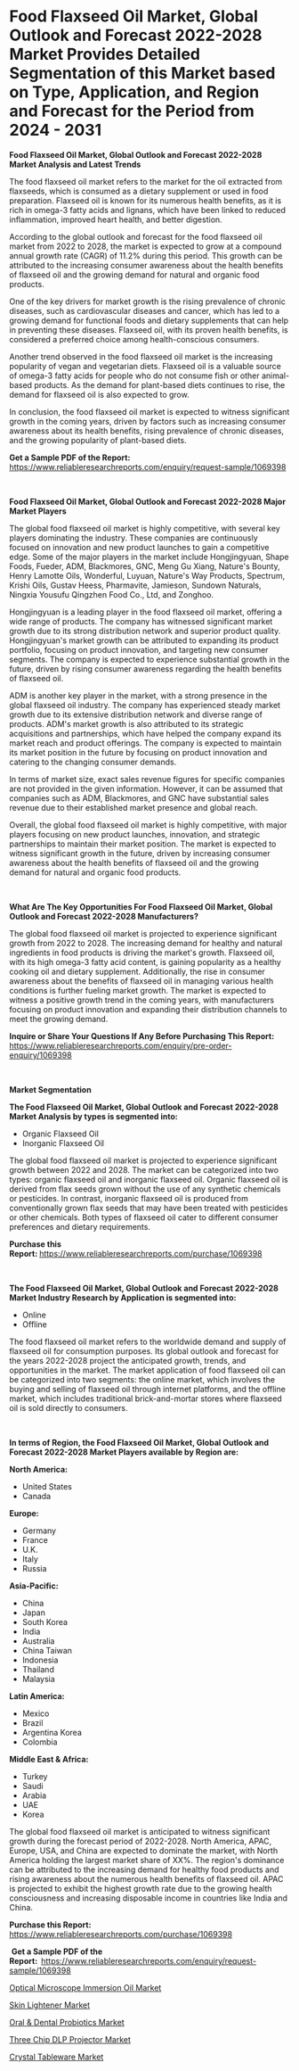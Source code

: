 <p><h1>Food Flaxseed Oil Market, Global Outlook and Forecast 2022-2028 Market Provides Detailed Segmentation of this Market based on Type, Application, and Region and Forecast for the Period from 2024 - 2031</h1></p><p><strong>Food Flaxseed Oil Market, Global Outlook and Forecast 2022-2028 Market Analysis and Latest Trends</strong></p>
<p><p>The food flaxseed oil market refers to the market for the oil extracted from flaxseeds, which is consumed as a dietary supplement or used in food preparation. Flaxseed oil is known for its numerous health benefits, as it is rich in omega-3 fatty acids and lignans, which have been linked to reduced inflammation, improved heart health, and better digestion.</p><p>According to the global outlook and forecast for the food flaxseed oil market from 2022 to 2028, the market is expected to grow at a compound annual growth rate (CAGR) of 11.2% during this period. This growth can be attributed to the increasing consumer awareness about the health benefits of flaxseed oil and the growing demand for natural and organic food products.</p><p>One of the key drivers for market growth is the rising prevalence of chronic diseases, such as cardiovascular diseases and cancer, which has led to a growing demand for functional foods and dietary supplements that can help in preventing these diseases. Flaxseed oil, with its proven health benefits, is considered a preferred choice among health-conscious consumers.</p><p>Another trend observed in the food flaxseed oil market is the increasing popularity of vegan and vegetarian diets. Flaxseed oil is a valuable source of omega-3 fatty acids for people who do not consume fish or other animal-based products. As the demand for plant-based diets continues to rise, the demand for flaxseed oil is also expected to grow.</p><p>In conclusion, the food flaxseed oil market is expected to witness significant growth in the coming years, driven by factors such as increasing consumer awareness about its health benefits, rising prevalence of chronic diseases, and the growing popularity of plant-based diets.</p></p>
<p><strong>Get a Sample PDF of the Report:&nbsp;</strong> <a href="https://www.reliableresearchreports.com/enquiry/request-sample/1069398">https://www.reliableresearchreports.com/enquiry/request-sample/1069398</a></p>
<p>&nbsp;</p>
<p><strong>Food Flaxseed Oil Market, Global Outlook and Forecast 2022-2028 Major Market Players</strong></p>
<p><p>The global food flaxseed oil market is highly competitive, with several key players dominating the industry. These companies are continuously focused on innovation and new product launches to gain a competitive edge. Some of the major players in the market include Hongjingyuan, Shape Foods, Fueder, ADM, Blackmores, GNC, Meng Gu Xiang, Nature's Bounty, Henry Lamotte Oils, Wonderful, Luyuan, Nature's Way Products, Spectrum, Krishi Oils, Gustav Heess, Pharmavite, Jamieson, Sundown Naturals, Ningxia Yousufu Qingzhen Food Co., Ltd, and Zonghoo.</p><p>Hongjingyuan is a leading player in the food flaxseed oil market, offering a wide range of products. The company has witnessed significant market growth due to its strong distribution network and superior product quality. Hongjingyuan's market growth can be attributed to expanding its product portfolio, focusing on product innovation, and targeting new consumer segments. The company is expected to experience substantial growth in the future, driven by rising consumer awareness regarding the health benefits of flaxseed oil.</p><p>ADM is another key player in the market, with a strong presence in the global flaxseed oil industry. The company has experienced steady market growth due to its extensive distribution network and diverse range of products. ADM's market growth is also attributed to its strategic acquisitions and partnerships, which have helped the company expand its market reach and product offerings. The company is expected to maintain its market position in the future by focusing on product innovation and catering to the changing consumer demands.</p><p>In terms of market size, exact sales revenue figures for specific companies are not provided in the given information. However, it can be assumed that companies such as ADM, Blackmores, and GNC have substantial sales revenue due to their established market presence and global reach.</p><p>Overall, the global food flaxseed oil market is highly competitive, with major players focusing on new product launches, innovation, and strategic partnerships to maintain their market position. The market is expected to witness significant growth in the future, driven by increasing consumer awareness about the health benefits of flaxseed oil and the growing demand for natural and organic food products.</p></p>
<p>&nbsp;</p>
<p><strong>What Are The Key Opportunities For Food Flaxseed Oil Market, Global Outlook and Forecast 2022-2028 Manufacturers?</strong></p>
<p><p>The global food flaxseed oil market is projected to experience significant growth from 2022 to 2028. The increasing demand for healthy and natural ingredients in food products is driving the market's growth. Flaxseed oil, with its high omega-3 fatty acid content, is gaining popularity as a healthy cooking oil and dietary supplement. Additionally, the rise in consumer awareness about the benefits of flaxseed oil in managing various health conditions is further fueling market growth. The market is expected to witness a positive growth trend in the coming years, with manufacturers focusing on product innovation and expanding their distribution channels to meet the growing demand.</p></p>
<p><strong>Inquire or Share Your Questions If Any Before Purchasing This Report:</strong> <a href="https://www.reliableresearchreports.com/enquiry/pre-order-enquiry/1069398">https://www.reliableresearchreports.com/enquiry/pre-order-enquiry/1069398</a></p>
<p>&nbsp;</p>
<p><strong>Market Segmentation</strong></p>
<p><strong>The Food Flaxseed Oil Market, Global Outlook and Forecast 2022-2028 Market Analysis by types is segmented into:</strong></p>
<p><ul><li>Organic Flaxseed Oil</li><li>Inorganic Flaxseed Oil</li></ul></p>
<p><p>The global food flaxseed oil market is projected to experience significant growth between 2022 and 2028. The market can be categorized into two types: organic flaxseed oil and inorganic flaxseed oil. Organic flaxseed oil is derived from flax seeds grown without the use of any synthetic chemicals or pesticides. In contrast, inorganic flaxseed oil is produced from conventionally grown flax seeds that may have been treated with pesticides or other chemicals. Both types of flaxseed oil cater to different consumer preferences and dietary requirements.</p></p>
<p><strong>Purchase this Report:&nbsp;</strong><a href="https://www.reliableresearchreports.com/purchase/1069398">https://www.reliableresearchreports.com/purchase/1069398</a></p>
<p>&nbsp;</p>
<p><strong>The Food Flaxseed Oil Market, Global Outlook and Forecast 2022-2028 Market Industry Research by Application is segmented into:</strong></p>
<p><ul><li>Online</li><li>Offline</li></ul></p>
<p><p>The food flaxseed oil market refers to the worldwide demand and supply of flaxseed oil for consumption purposes. Its global outlook and forecast for the years 2022-2028 project the anticipated growth, trends, and opportunities in the market. The market application of food flaxseed oil can be categorized into two segments: the online market, which involves the buying and selling of flaxseed oil through internet platforms, and the offline market, which includes traditional brick-and-mortar stores where flaxseed oil is sold directly to consumers.</p></p>
<p>&nbsp;</p>
<p><strong>In terms of Region, the Food Flaxseed Oil Market, Global Outlook and Forecast 2022-2028 Market Players available by Region are:</strong></p>
<p>
    <p> <strong> North America: </strong>
        <ul>
            <li>United States</li>
            <li>Canada</li>
        </ul>
        </p> 
    <p> <strong> Europe: </strong>
        <ul>
            <li>Germany</li>
            <li>France</li>
            <li>U.K.</li>
            <li>Italy</li>
            <li>Russia</li>
        </ul>
        </p> 
    <p> <strong> Asia-Pacific: </strong>
        <ul>
            <li>China</li>
            <li>Japan</li>
            <li>South Korea</li>
            <li>India</li>
            <li>Australia</li>
            <li>China Taiwan</li>
            <li>Indonesia</li>
            <li>Thailand</li>
            <li>Malaysia</li>
        </ul>
        </p> 
    <p> <strong> Latin America: </strong>
        <ul>
            <li>Mexico</li>
            <li>Brazil</li>
            <li>Argentina Korea</li>
            <li>Colombia</li>
        </ul>
        </p> 
    <p> <strong> Middle East & Africa: </strong>
        <ul>
            <li>Turkey</li>
            <li>Saudi</li>
            <li>Arabia</li>
            <li>UAE</li>
            <li>Korea</li>
        </ul>
    </p>
    </p>
<p><p>The global food flaxseed oil market is anticipated to witness significant growth during the forecast period of 2022-2028. North America, APAC, Europe, USA, and China are expected to dominate the market, with North America holding the largest market share of XX%. The region's dominance can be attributed to the increasing demand for healthy food products and rising awareness about the numerous health benefits of flaxseed oil. APAC is projected to exhibit the highest growth rate due to the growing health consciousness and increasing disposable income in countries like India and China.</p></p>
<p><strong>Purchase this Report: </strong><a href="https://www.reliableresearchreports.com/purchase/1069398">https://www.reliableresearchreports.com/purchase/1069398</a></p>
<p>&nbsp;<strong>Get a Sample PDF of the Report:&nbsp;&nbsp;</strong><a href="https://www.reliableresearchreports.com/enquiry/request-sample/1069398">https://www.reliableresearchreports.com/enquiry/request-sample/1069398</a></p>
<p><strong></strong></p>
<p><p><a href="https://github.com/aliciawhite5576/Market-Research-Report-List-2/blob/main/optical-microscope-immersion-oil-market.md">Optical Microscope Immersion Oil Market</a></p><p><a href="https://medium.com/@oliviastone00/skin-lightener-market-size-and-market-trends-complete-industry-overview-2024-to-2031-a50224ab106c">Skin Lightener Market</a></p><p><a href="https://github.com/marloy8/Market-Research-Report-List-2/blob/main/oral-dental-probiotics-market.md">Oral & Dental Probiotics Market</a></p><p><a href="https://medium.com/@ashleyhills1920/three-chip-dlp-projector-market-size-cagr-trends-2024-2030-0bf73ddf488a">Three Chip DLP Projector Market</a></p><p><a href="https://medium.com/@oliviastone00/crystal-tableware-market-size-market-outlook-and-market-forecast-2024-to-2031-02de9f45a333">Crystal Tableware Market</a></p></p>